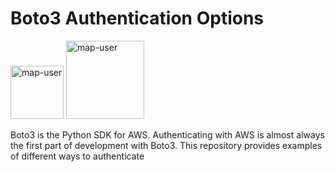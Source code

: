 # Boto3 Authentication Options

<img width="85" alt="map-user" src="https://img.shields.io/badge/views-206-green"> <img width="125" alt="map-user" src="https://img.shields.io/badge/unique visits-049-green">

Boto3 is the Python SDK for AWS. Authenticating with AWS is almost always the first part of development with Boto3. This repository provides examples of different ways to authenticate
